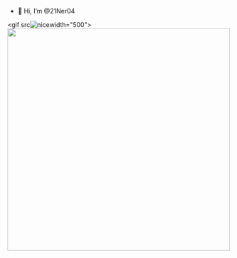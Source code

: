 - 👋 Hi, I’m @21Ner04

<gif src![nice](https://github.com/21Ner04/21Ner04/assets/133259264/9a8de36f-8a14-49f7-a4f2-f2a0e1fd197d)width="500"></a>
<a href="ссылканаизображение.jpg"><img src="ссылканаизображение.jpg" width="500"></a>
<!---
21Ner04/21Ner04 is a ✨ special ✨ repository because its `README.md` (this file) appears on your GitHub profile.
You can click the Preview link to take a look at your changes.
--->
